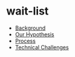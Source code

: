 # wait-list

- [Background](docs/BACKGROUND.md)
- [Our Hypothesis](docs/HYPOTHESIS.md)
- [Process](docs/PROCESS.md)
- [Technical Challenges](docs/TECHNICAL.md)
